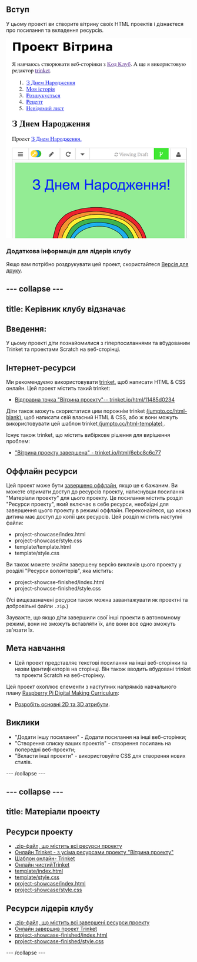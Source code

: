 ## Вступ

У цьому проекті ви створите вітрину своїх HTML проектів і дізнаєтеся про посилання та вкладення ресурсів.

![скріншот](images/showcase-intro.png)

### Додаткова інформація для лідерів клубу

Якщо вам потрібно роздрукувати цей проект, скористайтеся [Версія для друку](https://projects.raspberrypi.org/uk-UA/projects/project-showcase/print).

--- collapse ---
---
title: Kерівник клубу відзначає
---
## Введення:

У цьому проекті діти познайомилися з гіперпосиланнями та вбудованим Trinket та проектами Scratch на веб-сторінці.

## Інтернет-ресурси

Ми рекомендуємо використовувати [trinket](https://trinket.io/), щоб написати HTML & CSS онлайн. Цей проект містить такий trinket:

* [Відправна точка "Вітрина проекту"-- trinket.io/html/11485d0234](http://trinket.io/html/11485d0234)

Діти також можуть скористатися цим порожнім trinket [(jumpto.cc/html-blank)](http://jumpto.cc/html-blank), щоб написати свій власний HTML & CSS, або ж вони можуть використовувати цей шаблон trinket[ (jumpto.cc/html-template) ](http://jumpto.cc/html-template).

Існує також trinket, що містить вибіркове рішення для вирішення проблем:

* ["Вітрина проекту завершена" - trinket.io/html/6ebc8c6c77](https://trinket.io/html/6ebc8c6c77)

## Оффлайн ресурси

Цей проект може бути [завершено оффлайн](https://www.codeclubprojects.org/en-GB/resources/webdev-working-offline/), якщо це є бажаним. Ви можете отримати доступ до ресурсів проекту, натиснувши посилання "Матеріали проекту" для цього проекту. Це посилання містить розділ "Ресурси проекту", який включає в себе ресурси, необхідні для завершення цього проекту в режимі оффлайн. Переконайтеся, що кожна дитина має доступ до копії цих ресурсів. Цей розділ містить наступні файли:

* project-showcase/index.html
* project-showcase/style.css
* template/template.html
* template/style.css

Ви також можете знайти завершену версію викликів цього проекту у розділі "Ресурси волонтерів", яка містить:

* project-showcse-finished/index.html
* project-showcse-finished/style.css

(Усі вищезазначені ресурси також можна завантажувати як проектні та добровільні файли `.zip`.)

Зауважте, що якщо діти завершили свої інші проекти в автономному режимі, вони не зможуть вставляти їх, але вони все одно зможуть зв'язати їх.

## Мета навчання

* Цей проект представляє текстові посилання на інші веб-сторінки та назви ідентифікаторів на сторінці. Він також вводить вбудовані trinket та проекти Scratch на веб-сторінку. 

Цей проект охоплює елементи з наступних напрямків навчального плану [Raspberry Pi Digital Making Curriculum](http://rpf.io/curriculum):

* [Розробіть основні 2D та 3D атрибути](https://www.raspberrypi.org/curriculum/design/creator).

## Виклики

* "Додати іншу посилання" - Додати посилання на інші веб-сторінки;
* "Створення списку ваших проектів" - створення посилань на попередні веб-проекти;
* "Вкласти інші проекти" - використовуйте CSS для створення нових стилів.

--- /collapse ---

--- collapse ---
---
title: Mатеріали проекту
---
## Ресурси проекту

* [.zip-файл, що містить всі ресурси проекту](resources/showcase-project-resources.zip)
* [Онлайн Trinket - з усіма ресурсами проекту "Вітрина проекту"](http://trinket.io/html/11485d0234)
* [Шаблон онлайн- Trinket](http://jumpto.cc/trinket-template)
* [Онлайн чистийTrinket](http://jumpto.cc/trinket-blank)
* [template/index.html](resources/template-index.html)
* [template/style.css](resources/template-style.css)
* [project-showcase/index.html](resources/project-showcase-index.html)
* [project-showcase/style.css](resources/project-showcase-style.css)

## Ресурси лідерів клубу

* [.zip-файл, що містить всі завершені ресурси проекту](resources/showcase-volunteer-resources.zip)
* [Онлайн завершив проект Trinket](https://trinket.io/html/6ebc8c6c77)
* [project-showcase-finished/index.html](resources/project-showcase-finished-index.html)
* [project-showcase-finished/style.css](resources/project-showcase-finished-style.css)

--- /collapse ---